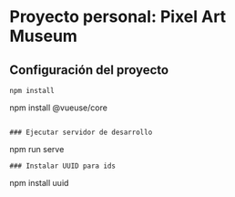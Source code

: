 # Proyecto personal: Pixel Art Museum

## Configuración del proyecto

```
npm install
```

npm install @vueuse/core

```

### Ejecutar servidor de desarrollo

```

npm run serve

```
### Instalar UUID para ids
```

npm install uuid

```

```
